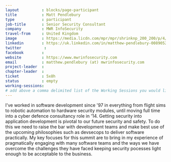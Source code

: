 ```yaml
---
layout          : blocks/page-participant
title           : Matt Pendlebury
type            : participant
job-title       : Senior Security Consultant
company         : MWR InfoSecurity
travel-from     : United Kingdom
image           : https://media.licdn.com/mpr/mpr/shrinknp_200_200/p/4/000/16e/2ee/1cb5aee.jpg
linkedin        : https://uk.linkedin.com/in/matthew-pendlebury-0089052
twitter          :
facebook        :
website         : https://www.mwrinfosecurity.com
email           : matthew.pendlebury (at) mwrinfosecurity.com
project-leader  :
chapter-leader  :
ticket          : 5x8h
status          : empty
working-sessions:
# add above a comma delimited list of the Working Sessions you would like to attend (use the session's title)
---
```


I've worked in software development since '97 in everything from flight sims to robotic automation to hardware security modules, until moving full time into a cyber defence consultancy role in '14.  Getting security into application development is pivotal to our future security and safety.  To do this we need to raise the bar with development teams and make best use of the upcoming philosophies such as devsecops to deliver software practically.  My key focuses for this summit are to bring in my experience of pragmatically engaging with many software teams and the ways we have overcome the challenges they have faced keeping security pocesses light enough to be acceptable to the business.  
 
